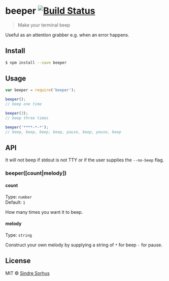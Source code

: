 # beeper [![Build Status](https://travis-ci.org/sindresorhus/beeper.svg?branch=master)](https://travis-ci.org/sindresorhus/beeper)

> Make your terminal beep

Useful as an attention grabber e.g. when an error happens.


## Install

```sh
$ npm install --save beeper
```


## Usage

```js
var beeper = require('beeper');

beeper();
// beep one time

beeper(3);
// beep three times

beeper('****-*-*');
// beep, beep, beep, beep, pause, beep, pause, beep
```


## API

It will not beep if stdout is not TTY or if the user supplies the `--no-beep` flag.

### beeper([count|melody])

#### count

Type: `number`  
Default: `1`

How many times you want it to beep.

#### melody

Type: `string`

Construct your own melody by supplying a string of `*` for beep `-` for pause.


## License

MIT © [Sindre Sorhus](http://sindresorhus.com)
